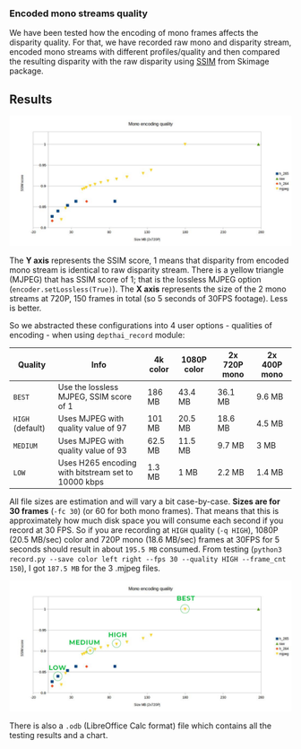 ### Encoded mono streams quality

We have been tested how the encoding of mono frames affects the disparity quality. For that, we have recorded raw mono and disparity stream, encoded mono streams with different profiles/quality and then compared the resulting disparity with the raw disparity using [SSIM](https://en.wikipedia.org/wiki/Structural_similarity) from Skimage package.

## Results

![comparison](comparison_chart.jpg)

The **Y axis** represents the SSIM score, 1 means that disparity from encoded mono stream is identical to raw disparity stream. There is a yellow triangle (MJPEG) that has SSIM score of 1; that is the lossless MJPEG option (`encoder.setLossless(True)`).
The **X axis** represents the size of the 2 mono streams at 720P, 150 frames in total (so 5 seconds of 30FPS footage). Less is better.

So we abstracted these configurations into 4 user options - qualities of encoding - when using `depthai_record` module:

| Quality          | Info                                                 | 4k color | 1080P color | 2x 720P mono | 2x 400P mono |
|------------------|------------------------------------------------------|----------|-------------|--------------|--------------|
| `BEST`           | Use the lossless MJPEG, SSIM score of 1              | 186 MB   | 43.4 MB     | 36.1 MB      | 9.6 MB       |
| `HIGH` (default) | Uses MJPEG with quality value of 97                  | 101 MB   | 20.5 MB     | 18.6 MB      | 4.5 MB       |
| `MEDIUM`         | Uses MJPEG with quality value of 93                  | 62.5 MB  | 11.5 MB     | 9.7 MB       | 3 MB         |
| `LOW`            | Uses H265 encoding with bitstream set to 10000 kbps  | 1.3 MB   | 1 MB        | 2.2 MB       | 1.4 MB       |

All file sizes are estimation and will vary a bit case-by-case. **Sizes are for 30 frames** (`-fc 30`) (or 60 for both mono frames). That means that this is approximately how much disk space you will consume each second if you record at 30 FPS. So if you are recording at `HIGH` quality (`-q HIGH`), 1080P (20.5 MB/sec) color and 720P mono (18.6 MB/sec) frames at 30FPS for 5 seconds should result in about `195.5 MB` consumed. From testing (`python3 record.py --save color left right --fps 30 --quality HIGH --frame_cnt 150`), I got `187.5 MB` for the 3 .mjpeg files.

![comparison marked](comparison_chart_marked.jpg)

There is also a `.odb` (LibreOffice Calc format) file which contains all the testing results and a chart.
